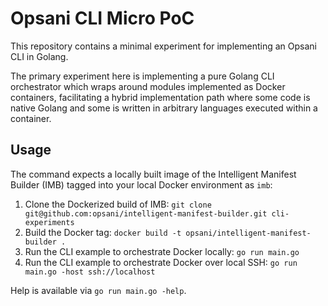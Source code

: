 # Opsani CLI Micro PoC

This repository contains a minimal experiment for implementing an Opsani CLI in Golang.

The primary experiment here is implementing a pure Golang CLI orchestrator which wraps around
modules implemented as Docker containers, facilitating a hybrid implementation path where some
code is native Golang and some is written in arbitrary languages executed within a container.

## Usage

The command expects a locally built image of the Intelligent Manifest Builder (IMB) tagged into
your local Docker environment as `imb`:

1. Clone the Dockerized build of IMB: `git clone git@github.com:opsani/intelligent-manifest-builder.git cli-experiments`
2. Build the Docker tag: `docker build -t opsani/intelligent-manifest-builder .`
3. Run the CLI example to orchestrate Docker locally: `go run main.go`
4. Run the CLI example to orchestrate Docker over local SSH: `go run main.go -host ssh://localhost`

Help is available via `go run main.go -help`.
